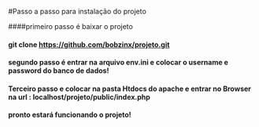 #Passo a passo para instalação do projeto

####primeiro passo é baixar o projeto

#### git clone https://github.com/bobzinx/projeto.git

#### segundo passo é entrar na arquivo env.ini e colocar o username e password do banco de dados!

#### Terceiro passo e colocar na pasta Htdocs do apache e entrar no Browser na url : localhost/projeto/public/index.php

#### pronto estará funcionando o projeto!


